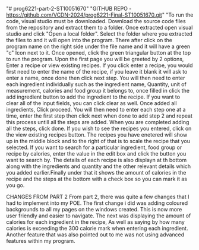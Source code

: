 "# prog6221-part-2-ST10051670" "GITHUB REPO - https://github.com/VCDN-2024/prog6221-Final-ST10051670.git" "To run the code, visual studio must be downloaded. Download the source code files from the repository and extract them to a folder. 
Once extracted open visual studio and click "Open a local folder". Select the folder where you extracted the files to and it will open into the program. There after click on the program name on the right side under the file name and it will have a green "c" Icon next to it. 
Once opened, click the green triangular button at the top to run the program. Upon the first page you will be greeted by 2 options, Enter a recipe or view existing recipes. If you click enter a recipe, you would first need to enter the name of the recipe, if you leave it blank it will ask to enter a name, once done then click next step. You will then need to enter each ingredient individually such as the ingredient name, Quantity, unit of measurement, calories and food group it belongs to, once filled in click the add ingredient button to add the ingredient to the recipe. If you want to clear all of the input fields, you can click clear as well. Once added all ingredients, Click proceed. You will then need to enter each step one at a time, enter the first step then click next when done to add step 2 and repeat this process untill all the steps are added. When you are completed adding all the steps, click done. If you wish to see the recipes you entered, click on the view existing recipes button. The recipes you have enetered will show up in the middle block and to the right of that is to scale the recipe that you selected. If you want to search for a particular ingredient, food group or recipe by calories, enter the value in the edit box and click the button you want to search by. The details of each recipe is also displayn at th bottom along with the ingredients and quantity and the other relevant details which you added earlier.Finally under that it shows the amount of calories in the recipe and the steps at the bottom with a check box so you can mark it as you go.


CHANGES FROM PART 2
From part 2, there was quite a few changes that I had to implement into my POE. The first change i did was adding coloured backgrounds to all my pages on the windows created. This is now more user friendly and easier to navigate. The next was displaying the amount of calories for each ingredient in the recipe, As well as saying by how many calories is exceeding the 300 calorie mark when entering each ingredient. Another feature that was also pointed out to me was not using advanced features within my program.
